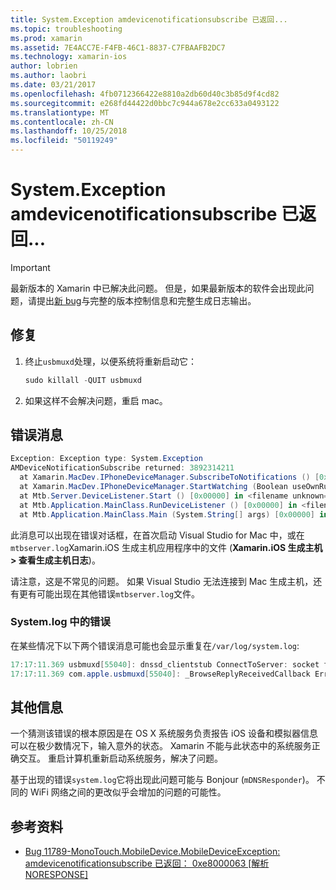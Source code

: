 ```yaml
---
title: System.Exception amdevicenotificationsubscribe 已返回...
ms.topic: troubleshooting
ms.prod: xamarin
ms.assetid: 7E4ACC7E-F4FB-46C1-8837-C7FBAAFB2DC7
ms.technology: xamarin-ios
author: lobrien
ms.author: laobri
ms.date: 03/21/2017
ms.openlocfilehash: 4fb0712366422e8810a2db60d40c3b85d9f4cd82
ms.sourcegitcommit: e268fd44422d0bbc7c944a678e2cc633a0493122
ms.translationtype: MT
ms.contentlocale: zh-CN
ms.lasthandoff: 10/25/2018
ms.locfileid: "50119249"
---
```

# <a name="systemexception-amdevicenotificationsubscribe-returned-"></a>System.Exception amdevicenotificationsubscribe 已返回...

> [!IMPORTANT]
> 最新版本的 Xamarin 中已解决此问题。 但是，如果最新版本的软件会出现此问题，请提出[新 bug](~/cross-platform/troubleshooting/questions/howto-file-bug.md)与完整的版本控制信息和完整生成日志输出。


## <a name="fix"></a>修复

1.  终止`usbmuxd`处理，以便系统将重新启动它：

    ```csharp
    sudo killall -QUIT usbmuxd
    ```

2.  如果这样不会解决问题，重启 mac。

## <a name="error-message"></a>错误消息

```csharp
Exception: Exception type: System.Exception
AMDeviceNotificationSubscribe returned: 3892314211
  at Xamarin.MacDev.IPhoneDeviceManager.SubscribeToNotifications () [0x00000] in <filename unknown="">:0
  at Xamarin.MacDev.IPhoneDeviceManager.StartWatching (Boolean useOwnRunloop) [0x00000] in <filename unknown="">:0
  at Mtb.Server.DeviceListener.Start () [0x00000] in <filename unknown="">:0
  at Mtb.Application.MainClass.RunDeviceListener () [0x00000] in <filename unknown="">:0
  at Mtb.Application.MainClass.Main (System.String[] args) [0x00000] in <filename unknown="">:0
```

此消息可以出现在错误对话框，在首次启动 Visual Studio for Mac 中，或在`mtbserver.log`Xamarin.iOS 生成主机应用程序中的文件 (**Xamarin.iOS 生成主机 > 查看生成主机日志**)。

请注意，这是不常见的问题。 如果 Visual Studio 无法连接到 Mac 生成主机，还有更有可能出现在其他错误`mtbserver.log`文件。

### <a name="errors-in-systemlog"></a>System.log 中的错误

在某些情况下以下两个错误消息可能也会显示重复在`/var/log/system.log`:

```csharp
17:17:11.369 usbmuxd[55040]: dnssd_clientstub ConnectToServer: socket failed 24 Too many open files
17:17:11.369 com.apple.usbmuxd[55040]: _BrowseReplyReceivedCallback Error doing DNSServiceResolve(): -65539
```

## <a name="additional-information"></a>其他信息

一个猜测该错误的根本原因是在 OS X 系统服务负责报告 iOS 设备和模拟器信息可以在极少数情况下，输入意外的状态。 Xamarin 不能与此状态中的系统服务正确交互。 重启计算机重新启动系统服务，解决了问题。

基于出现的错误`system.log`它将出现此问题可能与 Bonjour (`mDNSResponder`)。 不同的 WiFi 网络之间的更改似乎会增加的问题的可能性。

## <a name="references"></a>参考资料

*   [Bug 11789-MonoTouch.MobileDevice.MobileDeviceException: amdevicenotificationsubscribe 已返回： 0xe8000063 [解析 NORESPONSE]](https://bugzilla.xamarin.com/show_bug.cgi?id=11789)
